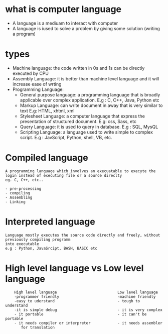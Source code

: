 
# what is computer language 
 - A language is a mediuam to interact with computer 
 - A language is iused to solve a problem by giving some solution (writing a program)

# types 
 - Machine language:
        the code written in 0s and 1s can be directly executed  by CPU
 - Assembly Language:
        it is better than machine level language and it will increase ease of wrting 
 - Programming Language:
    - General purpose language:
         a programming language that is broadly applicable over complex application.
                E.g : C, C++, Java, Python etc 
    - Markup Language:
               can write document in away that is very similar to text
               E.g: HTML, xhtml, xml
    - Stylesheet Language:
                a computer language that express the presentation of  structured document.
                E.g: css, Sass,  etc 
    - Query Language:
                it is used to query in database.
                E.g : SQL, MysQL 
    - Scripting Language:
                a language used to write simple to complex script.
                E.g : JavScript, Python, shell, VB, etc.   


# Compiled language
    A programming language which involves an execuatable to execyte the login instead of executing file or a source direclty
    eg. C, C++, etc..

    - pre-processing
    - compiling 
    - Assembling
    - Linking 

# Interpreted language
    Language mostly executes the source code directly and freely, without previously compiling programm
    into executable
    e.g : Python, JavaSrcipt, BASH, BASIC etc



# High level language vs Low level language

        High level language                           Low level language
        -programmer friendly                          -machine friendly
        -easy to uderstand                            - tough to understand
        -it is simple debug                           - it is very complex 
        - it portable                                 - it can't be portable
        - it needs compiler or interpreter            - it needs assembler 
           for translation 